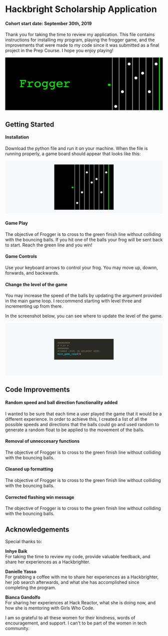 # Hackbright Scholarship Application 
#### Cohort start date: September 30th, 2019

Thank you for taking the time to review my application. This file contains instructions for installing my program, playing the frogger game, and the improvements that were made to my code since it was submitted as a final project in the Prep Course. I hope you enjoy playing! 

![](images/header-image.jpg)

## Getting Started 

#### Installation

Download the python file and run it on your machine. When the file is running properly, a game board should appear that looks like this: 

![](images/game-board.png)

#### Game Play

The objective of Frogger is to cross to the green finish line without colliding with the bouncing balls. If you hit one of the balls your frog will be sent back to start. Reach the green line and you win!

#### Game Controls

Use your keyboard arrows to control your frog. You may move up, downn, forwards, and backwards.

#### Change the level of the game

You may increase the speed of the balls by updating the argument provided in the main game loop. I reccommend starting with level three and incrementing up from there. 

In the screenshot below, you can see where to update the level of the game. 

![](images/changing-level.jpg)

## Code Improvements

#### Random speed and ball direction functionality added
I wanted to be sure that each time a user played the game that it would be a different experience. In order to achieve this, I created a list of all the possible speeds and directions that the balls could go and used random to generate a random float to be applied to the movement of the balls. 

#### Removal of unneccesary functions
The objective of Frogger is to cross to the green finish line without colliding with the bouncing balls. 

#### Cleaned up formatting
The objective of Frogger is to cross to the green finish line without colliding with the bouncing balls. 

#### Corrected flashing win message 
The objective of Frogger is to cross to the green finish line without colliding with the bouncing balls. 


## Acknowledgements 
Special thanks to:  

**Inhye Baik**    
For taking the time to review my code, provide valuable feedback, and share her experiences as a Hackbrighter.  

**Danielle Yasso**   
For grabbing a coffee with me to share her experiences as a Hackbrighter, her job search afterwards, and what she has accomplished since completing the program. 

**Bianca Gandolfo**  
For sharing her experiences at Hack Reactor, what she is doing now, and how she is mentoring with Girls Who Code. 

I am so grateful to all these women for their kindness, words of encouragement, and support. I can't to be part of the women in tech community. 
